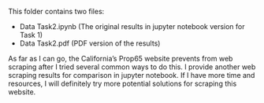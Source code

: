 This folder contains two files:
 - Data Task2.ipynb (The original results in jupyter notebook version for Task 1)
 - Data Task2.pdf (PDF version of the results) 
 
As far as I can go, the California’s Prop65 website prevents from web scraping after I tried several common ways to do this. I provide another web scraping results for comparison in jupyter notebook. If I have more time and resources, I will definitely try more potential solutions for scraping this website. 
